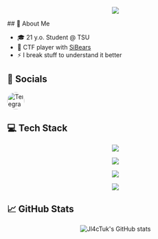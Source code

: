 <p align="center">
  <img src="https://capsule-render.vercel.app/api?type=venom&height=200&color=color=0:8871e5,100:b678c4&text=I%20am%20Jl4cTuk&section=header&reversal=false&textBg=false&animation=fadeIn&stroke=b678c4&strokeWidth=1&fontSize=70" />
</p>
## 👾 About Me

- 🎓 21 y.o. Student @ TSU  
- 🧠 CTF player with [SiBears](https://gitlab.com/sibears)  
- ⚡ I break stuff to understand it better  

## 📱 Socials
<p align="left">
  <a href="https://t.me/Jl4cTuk" target="_blank">
    <img src="https://cdn.simpleicons.org/telegram/2CA5E0" alt="Telegram" width="40" height="40" style="border-radius: 50%;" />
  </a>
</p>

## 💻 Tech Stack
<p align="center">
  <img src="https://skillicons.dev/icons?i=docker,terraform,ansible,githubactions,cloudflare" />
</p>
<p align="center">
  <img src="https://skillicons.dev/icons?i=linux,mint,vim,vscode,git" />
</p>
<p align="center">
  <img src="https://skillicons.dev/icons?i=py,c" />
</p>
<p align="center">
  <img src="https://skillicons.dev/icons?i=flask" />
</p>

## 📈 GitHub Stats

<p align="center">
  <img src="https://github-readme-stats.vercel.app/api?username=Jl4cTuk&show_icons=true&theme=gotham" alt="Jl4cTuk's GitHub stats" />
</p>

